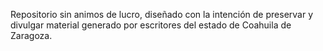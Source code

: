 Repositorio sin animos de lucro, diseñado con la intención de preservar y divulgar material generado por escritores del estado de Coahuila de Zaragoza.
